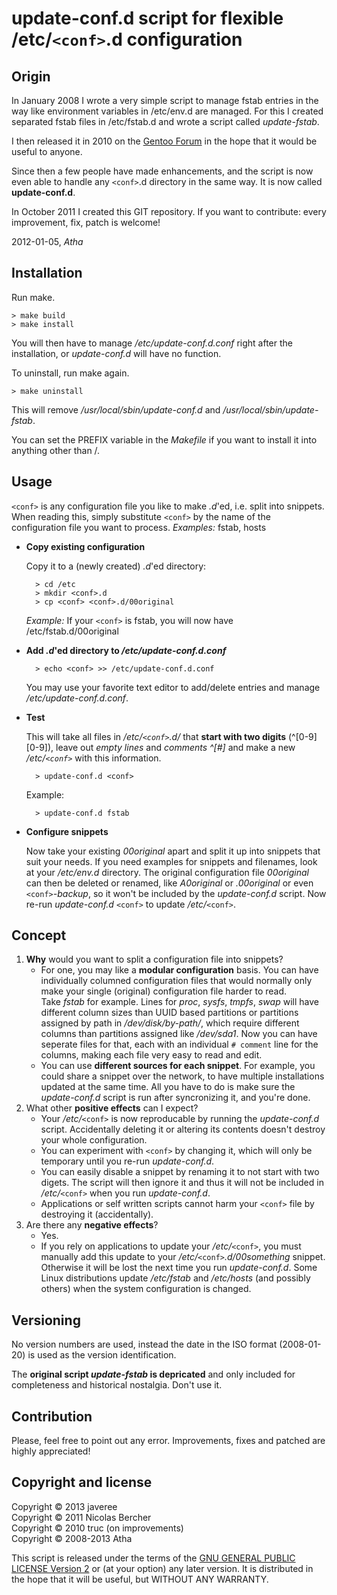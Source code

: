 update-conf.d script for flexible /etc/``<conf>``.d configuration
=================================================================


Origin
------

In January 2008 I wrote a very simple script to manage fstab entries in the way
like environment variables in /etc/env.d are managed. For this I created
separated fstab files in /etc/fstab.d and wrote a script called *update-fstab*.

I then released it in 2010 on the
[Gentoo Forum](http://forums.gentoo.org/viewtopic.php?p=6364143) in the hope
that it would be useful to anyone.

Since then a few people have made enhancements, and the script is now even able
to handle any ``<conf>``.d directory in the same way. It is now called
**update-conf.d**.

In October 2011 I created this GIT repository.
If you want to contribute: every improvement, fix, patch is welcome!

2012-01-05, *Atha*

Installation
------------

Run make.

    > make build
    > make install

You will then have to manage */etc/update-conf.d.conf* right after the
installation, or *update-conf.d* will have no function.

To uninstall, run make again.

    > make uninstall

This will remove */usr/local/sbin/update-conf.d* and
*/usr/local/sbin/update-fstab*.

You can set the PREFIX variable in the *Makefile* if you want to install it
into anything other than /.

Usage
-----

``<conf>`` is any configuration file you like to make *.d*'ed, i.e. split into
snippets. When reading this, simply substitute ``<conf>`` by the name of the
configuration file you want to process. *Examples:* fstab, hosts

* **Copy existing configuration**

  Copy it to a (newly created) *.d*'ed directory:

        > cd /etc
        > mkdir <conf>.d
        > cp <conf> <conf>.d/00original

  *Example:* If your ``<conf>`` is fstab, you will now have
  /etc/fstab.d/00original

* **Add *.d*'ed directory to _/etc/update-conf.d.conf_**

        > echo <conf> >> /etc/update-conf.d.conf

  You may use your favorite text editor to add/delete entries and manage
  */etc/update-conf.d.conf*.

* **Test**

  This will take all files in */etc/``<conf>``.d/* that **start with two
  digits** (^[0-9][0-9]), leave out *empty lines* and *comments ^[#]* and make
  a new */etc/``<conf>``* with  this information.

        > update-conf.d <conf>

  Example:

        > update-conf.d fstab

* **Configure snippets**

  Now take your existing *00original* apart and split it up into snippets that
  suit your needs. If you need examples for snippets and filenames, look at
  your */etc/env.d* directory. The original configuration file *00original* can
  then be deleted or renamed, like *A0original* or *.00original* or even
  ``<conf>``*-backup*, so it won't be included by the *update-conf.d* script.
  Now re-run *update-conf.d* ``<conf>`` to update */etc/*``<conf>``.

Concept
-------

1. **Why** would you want to split a configuration file into snippets?
   * For one, you may like a **modular configuration** basis. You can have
     individually columned configuration files that would normally only make
     your single (original) configuration file harder to read.  
     Take *fstab* for example. Lines for *proc*, *sysfs*, *tmpfs*, *swap* will
     have different column sizes than UUID based partitions or partitions
     assigned by path in */dev/disk/by-path/*, which require different columns
     than partitions assigned like */dev/sda1*. Now you can have seperate
     files for that, each with an individual ``# comment`` line for the
     columns, making each file very easy to read and edit.
   * You can use **different sources for each snippet**. For example, you could
     share a snippet over the network, to have multiple installations updated
     at the same time. All you have to do is make sure the *update-conf.d*
     script is run after syncronizing it, and you're done.
2. What other **positive effects** can I expect?
   * Your */etc/*``<conf>`` is now reproducable by running the *update-conf.d*
     script. Accidentally deleting it or altering its contents doesn't destroy
     your whole configuration.
   * You can experiment with ``<conf>`` by changing it, which will only be
     temporary until you re-run *update-conf.d*.
   * You can easily disable a snippet by renaming it to not start with two
     digets. The script will then ignore it and thus it will not be included in
     */etc/*``<conf>`` when you run *update-conf.d*.
   * Applications or self written scripts cannot harm your ``<conf>`` file by
     destroying it (accidentally).
3. Are there any **negative effects**?
   * Yes.
   * If you rely on applications to update your */etc/*``<conf>``, you must
     manually add this update to your */etc/*``<conf>``*.d/00something* snippet.
     Otherwise it will be lost the next time you run *update-conf.d*. Some
     Linux distributions update */etc/fstab* and */etc/hosts* (and possibly
     others) when the system configuration is changed.

Versioning
----------

No version numbers are used, instead the date in the ISO format (2008-01-20) is
used as the version identification.

The **original script _update-fstab_ is depricated** and only included for
completeness and historical nostalgia. Don't use it.

Contribution
------------

Please, feel free to point out any error. Improvements, fixes and patched are
highly appreciated!

Copyright and license
---------------------

Copyright © 2013 javeree  
Copyright © 2011 Nicolas Bercher  
Copyright © 2010 truc (on improvements)  
Copyright © 2008-2013 Atha

This script is released under the terms of the [GNU GENERAL PUBLIC LICENSE
Version 2](http://www.gnu.org/licenses/gpl-2.0-standalone.html) or (at your
option) any later version.
It is distributed in the hope that it will be useful, but WITHOUT ANY WARRANTY.
